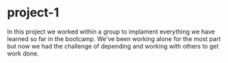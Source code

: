 # project-1
In this project we worked within a group to implament everything we have learned so far in the bootcamp. We've been working alone for the most part but now we had the challenge of depending and working with others to get work done.
